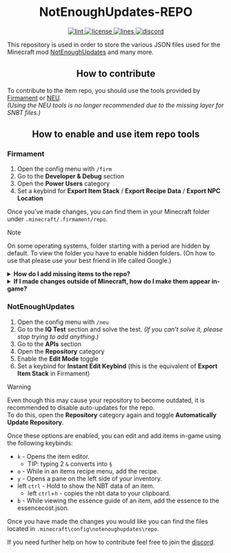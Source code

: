 <!-- markdownlint-disable no-inline-html -->
<h1 align="center"> NotEnoughUpdates-REPO </h1>

<p align="center">
  <!-- lint -->
  <a href="https://github.com/NotEnoughUpdates/NotEnoughUpdates-REPO/actions" target="_blank">
    <img src="https://img.shields.io/github/actions/workflow/status/NotEnoughUpdates/NotEnoughUpdates-REPO/NotEnoughUpdates-REPO-Workflow.yml?label=lint&logo=github&logoColor=FFFFFF&branch=master" alt="lint">
  </a>
  <!-- license -->
  <a href="https://github.com/NotEnoughUpdates/NotEnoughUpdates-REPO/blob/master/LICENSE" target="_blank">
    <img src="https://img.shields.io/github/license/NotEnoughUpdates/NotEnoughUpdates-REPO?color=success&logo=github&logoColor=FFFFFF" alt="license">
  </a>
  <!-- lines -->
  <a href="https://github.com/NotEnoughUpdates/NotEnoughUpdates-REPO">
    <img src="https://tokei.rs/b1/github/NotEnoughUpdates/NotEnoughUpdates-REPO" alt="lines">
  </a>
  <!-- discord -->
  <a href="https://discord.gg/moulberry" target="_blank">
    <img src="https://img.shields.io/discord/516977525906341928?label=discord&color=success&logo=discord&logoColor=FFFFFF" alt="discord">
  </a>
</p>

This repository is used in order to store the various JSON files used for the Minecraft mod [NotEnoughUpdates](https://github.com/Moulberry/NotEnoughUpdates) and many more.

<h2 align="center"> How to contribute </h2>

To contribute to the item repo, you should use the tools provided by [Firmament](https://modrinth.com/mod/firmament) or [NEU](https://modrinth.com/mod/notenoughupdates).  
*(Using the NEU tools is no longer recommended due to the missing layer for SNBT files.)*

<h2 align="center"> How to enable and use item repo tools </h2>

### Firmament

1. Open the config menu with `/firm`
2. Go to the **Developer & Debug** section
3. Open the **Power Users** category
4. Set a keybind for **Export Item Stack** / **Export Recipe Data** / **Export NPC Location**

Once you’ve made changes, you can find them in your Minecraft folder under `.minecraft/.firmament/repo`.

> [!NOTE]  
> On some operating systems, folder starting with a period are hidden by default. To view the folder you have to enable hidden folders. (On how to use that please use your best friend in life called Google.)

<details>
<summary><b>How do I add missing items to the repo?</b></summary>
<br>

1. Press your keybind for **Export Item Stack**  
2. Open your Minecraft folder  
3. Upload the newly created `.json` and `.snbt` files to your own fork of the NEU-Repo  
   - JSON files can be found under `.firmament/repo/items`  
   - SNBT files can be found under `.firmament/repo/itemsOverlay/(Note 1)`  
     - **Note 1:** You may find more than one folder here. The numbers represent the Minecraft Data Version in which the item was exported.  
       Example: The data version for Minecraft `1.21.5` is `4325` (see the Minecraft Wiki: <https://minecraft.wiki/w/Data_version>).  
       If you encounter a data version that does not exist in the original NEU-Repo, don’t worry—just commit the new folder with your changes.
4. Make a pull request to the NEU-Repo  
5. Wait for it to be merged  

</details>

<details>
<summary><b>If I made changes outside of Minecraft, how do I make them appear in-game?</b></summary>

There are two ways to do this:  

1. Restart your Minecraft client  
2. Use the in-game Firmament command: `/firm repo reload`  

*Tip: Since you may need to do this more than once, you can set up a keybind with `/firm macros`.*  

> [!WARNING]  
> If you made changes to an items lore, you need to re-sync the `nbttag` to make it correct again.  
> *(Otherwise, our GitHub workflow will yell at you.)*  
> To do this, run:  
>
> ```bash
> /firm dev reexportlore <itemID>
> ```  
>
> Example: `/firm dev reexportlore WARDEN_HELMET`  

</details>

### NotEnoughUpdates

1. Open the config menu with `/neu`  
2. Go to the **IQ Test** section and solve the test. *(If you can’t solve it, please stop trying to add anything.)*  
3. Go to the **APIs** section  
4. Open the **Repository** category  
5. Enable the **Edit Mode** toggle  
6. Set a keybind for **Instant Edit Keybind** (this is the equivalent of **Export Item Stack** in Firmament)  

> [!WARNING]  
> Even though this may cause your repository to become outdated, it is recommended to disable auto-updates for the repo.  
> To do this, open the **Repository** category again and toggle **Automatically Update Repository**.

Once these options are enabled, you can edit and add items in-game using the following keybinds:

- `k` - Opens the item editor.
  - TIP: typing 2 `&` converts into `§`
- `o` - While in an items recipe menu, add the recipe.
- `y` - Opens a pane on the left side of your inventory.
- left `ctrl` - Hold to show the NBT data of an item.
  - left `ctrl`+`h` - copies the nbt data to your clipboard.
- `b` - While viewing the essence guide of an item, add the essence to the essencecost.json.

Once you have made the changes you would like you can find the files located in `.minecraft\config\notenoughupdates\repo`.

If you need further help on how to contribute feel free to join the [discord](https://discord.gg/moulberry).
